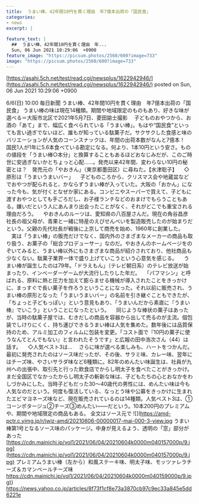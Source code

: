 ```yaml
---
title:  うまい棒、42年間10円を貫く理由　年7億本出荷の「国民食」  
categories:
- news
excerpt: |
  
feature_text: |
  ##  うまい棒、42年間10円を貫く理由　年...
  Sun, 06 Jun 2021 10:29:06  +0900
feature_image: "https://picsum.photos/2560/600?image=733"
image: "https://picsum.photos/2560/600?image=733"
---
```


[https://asahi.5ch.net/test/read.cgi/newsplus/1622942946/](https://asahi.5ch.net/test/read.cgi/newsplus/1622942946/)
posted on Sun, 06 Jun 2021 10:29:06  +0900

<!--more-->

6/6(日) 10:00 毎日新聞 うまい棒、42年間10円を貫く理由　年7億本出荷の「国民食」 うまい棒の味は現在14種類。期間や地域限定のものもあり、好きな味が選べる＝大阪市北区で2021年5月7日、菱田諭士撮影 　子どものおやつから、お酒の「あて」まで、幅広く食べられている「うまい棒」。もはや“国民食”といっても言い過ぎでないほど、誰もが知っている駄菓子だ。サクサクした食感と味のバリエーションが人気のコーンスナックは、年間の出荷本数がなんと7億本！　国民1人が1年に5.6本食べている勘定になる。何より、1本10円という安さ。ものの値段を「うまい棒○本分」と換算することもあるほどおなじみだが、このご時世に安過ぎないかとちょっと心配……。発売以来42年間、変わらない10円の秘密とは？　発売元の「やおきん」（東京都墨田区）に尋ねた。【水津聡子】 　◇原形は「うまいうまいバー」 　子どものころから、クリスマス会や地蔵盆などでおやつが配られると、かならずうまい棒が入っていた。大阪の「おかん」になった今も、気が付くとなぜか家にある。コンビニやスーパーで買えて、子どもに渡すおやつとしても手ごろだし、お子様ランチなどのおまけでもらうこともある。嫌いだという人にあんまり出会ったことがなく、それがどこでも重宝される理由だろう。 　やおきんのルーツは、愛知県の八百屋さんだ。現在の角谷昌彦社長の祖父母が、青果と一緒に特産のえびせんべいを製造販売したのが始まりだという。父親の先代社長が戦後に上京して商売を始め、1960年に創業した。 　実は「うまい棒」の販売だけでなく、国内外のさまざまなメーカーの商品も取り扱う、お菓子の「総合プロデューサー」なのだ。やおきんのホームページをのぞいてみると、うまい棒以外にもさまざまな商品が紹介されており、他社商品も少なくない。駄菓子業界一体で盛り上げていこうという心意気を感じる。 　うまい棒が誕生したのは79年。「ドラえもん」（テレビ朝日系）のテレビ放送が始まったり、インベーダーゲームが大流行したりした年だ。 　「パフマシン」と呼ばれる、原料に熱と圧力を加えて膨らませる機械が導入されたことをきっかけに、まっすぐで長い菓子を作ろうということになった。それ以前に販売され、うまい棒の原形となった「うまいうまいバー」の名前を引き継ぐこともできたが、「ちょっと子どもっぽい」という意見もあり、「うまいんだから素直に『うまい棒』でいこう」ということになったという。 　同じような棒状の菓子はあったが、当時の駄菓子屋では、むきだしの商品を容器から出して売るのが主流。個包装でしけりにくく、持ち運びできるうまい棒は人気を集めた。数年後には品質保持のため、アルミ加工のフィルムに包装を変更。「コスト面で『10円の菓子に使うなんてとんでもない』と言われたそうです」と広報の田中浩次さん（44）は話す。 　◇人気ベスト3は… 　さらに味が選べる楽しみも、ハートをつかんだ。最初に発売されたのはソース味だったが、その後、サラミ味、カレー味、翌年にはチーズ味、やさいサラダ味など6種類に。82年のめんたい味誕生は、社員が九州への出張中、取引先と行った飲食店でからし明太子を食べたことがきっかけ。まだ全国区でなかったからし明太子の斬新な味は、子どもたちの心とおなかをわしづかみにした。当時子どもだった30〜40歳代の男性には、めんたい味は今も人気なのだという。何度も復活している、なっとう味や公募をきっかけに生まれたエビマヨネーズ味など、現在販売されているのは14種類。人気ベスト3は、①コーンポタージュ②チーズ③めんたい——だという。10本200円のプレミアムや、期間や地域限定の商品もある。 全文はソース元で ![](https://amd-pctr.c.yimg.jp/r/iwiz-amd/20210606-00000017-mai-000-3-view.jpg うまい棒第1号となるソース味のパッケージ。中身が見えるよう、透明の「窓」部分があった [https://cdn.mainichi.jp/vol1/2021/06/04/20210604k0000m040157000p/9.jpg](https://cdn.mainichi.jp/vol1/2021/06/04/20210604k0000m040157000p/9.jpg) プレミアムうまい棒（左から）和風ステーキ味、明太子味、モッツァレラチーズ＆カマンベールチーズ味 [https://cdn.mainichi.jp/vol1/2021/06/04/20210604k0000m040159000p/9.jpg)](https://cdn.mainichi.jp/vol1/2021/06/04/20210604k0000m040159000p/9.jpg)) https://news.yahoo.co.jp/articles/8f73f1cf8e73a3870cb97c9ec33a845e5dd6221e
